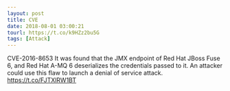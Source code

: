 ```yaml
---
layout: post
title: CVE
date: 2018-08-01 03:00:21
tourl: https://t.co/k9HZz2bu5G
tags: [Attack]
---
```

CVE-2016-8653 It was found that the JMX endpoint of Red Hat JBoss Fuse 6, and Red Hat A-MQ 6 deserializes the credentials passed to it. An attacker could use this flaw to launch a denial of service attack.  https://t.co/FJTXlRW1BT